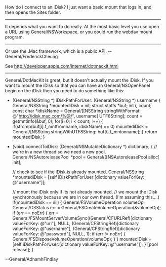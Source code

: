 How do I connect to an iDisk? I just want a basic mount that logs in, and then opens the Sites folder.

----

It depends what you want to do really. At the most basic level you use open a URL using General/NSWorkspace, or you could run the webdav mount program.

----

Or use the .Mac framework, which is a public API. --General/FrederickCheung

See http://developer.apple.com/internet/dotmackit.html

----

General/DotMacKit is great, but it doesn't actually mount the iDisk.  If you want to mount the iDisk so that you can have an General/NSOpenPanel begin on the iDisk then you need to do something like this:

    
- (General/NSString *) iDiskPathForUser: (General/NSString *) username
{
	General/NSString *mountediDisk = nil;
	struct statfs *buf;
	int i, count;
	const char *idiskName = General/[[NSString stringWithFormat: @"http://idisk.mac.com/%@/", username] UTF8String];
	count = getmntinfo(&buf, 0);
	for(i=0; i < count; i++) {
		if(strcmp(buf[i].f_mntfromname, idiskName) == 0)
			mountediDisk = General/[NSString stringWithUTF8String: buf[i].f_mntonname];
	}
	return mountediDisk;
}
- (void) connectToiDisk: (General/NSMutableDictionary *) dictionary;
{
	// we're in a new thread so we need a new pool.
	General/NSAutoreleasePool *pool = General/[[NSAutoreleasePool alloc] init];

	// check to see if the iDisk is already mounted.
	General/NSString *mountediDisk = [self iDiskPathForUser:[dictionary valueForKey: @"username"]];
	
	// mount the iDisk only if its not already mounted.
	// we mount the iDisk synchronously because we are in our own thread. (I'm assuming this....)
	if(mountediDisk == nil) {
		General/FSVolumeOperation volumeOp;
		General/OSStatus err = General/FSCreateVolumeOperation(&volumeOp);
		if (err == noErr) {
			err = General/FSMountServerVolumeSync((General/CFURLRef)[dictionary valueForKey: @"url"], NULL, (General/CFStringRef)[dictionary valueForKey: @"username"], (General/CFStringRef)[dictionary valueForKey: @"password"], NULL, 1);
			if (err != noErr) {
				General/FSDisposeVolumeOperation(volumeOp);
			}
		}
	mountediDisk = [self iDiskPathForUser:[dictionary valueForKey: @"username"]];
	}
	[pool release];
}

 

--General/AdhamhFindlay